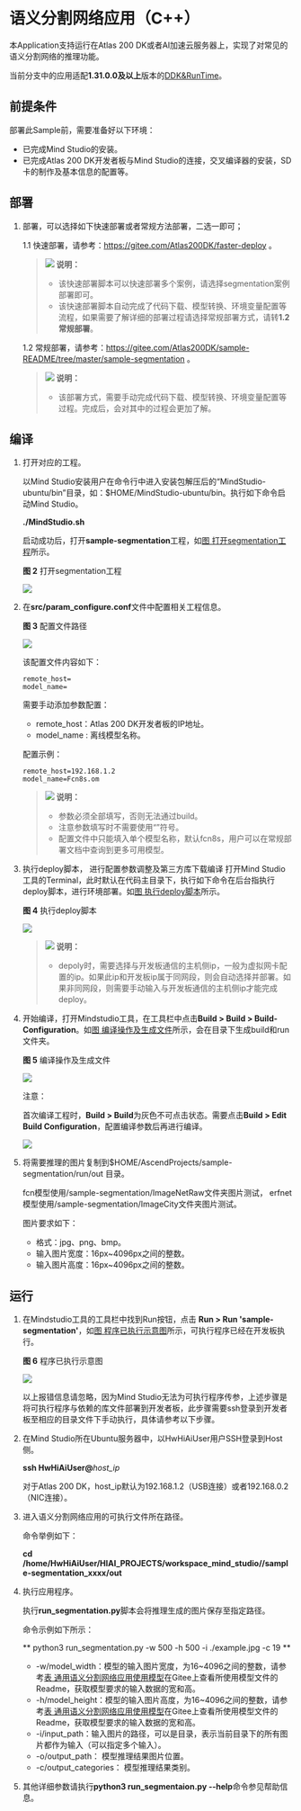 # 语义分割网络应用（C++）<a name="ZH-CN_TOPIC_0219037582"></a>

本Application支持运行在Atlas 200 DK或者AI加速云服务器上，实现了对常见的语义分割网络的推理功能。

当前分支中的应用适配**1.31.0.0及以上**版本的[DDK&RunTime](https://ascend.huawei.com/resources)。

## 前提条件<a name="section137245294533"></a>

部署此Sample前，需要准备好以下环境：

-   已完成Mind Studio的安装。
-   已完成Atlas 200 DK开发者板与Mind Studio的连接，交叉编译器的安装，SD卡的制作及基本信息的配置等。

## 部署<a name="zh-cn_topic_0203223294_section081240125311"></a>

1.  部署，可以选择如下快速部署或者常规方法部署，二选一即可；

    1.1 快速部署，请参考：https://gitee.com/Atlas200DK/faster-deploy 。

    >![](public_sys-resources/icon-note.gif) **说明：**   
    >-   该快速部署脚本可以快速部署多个案例，请选择segmentation案例部署即可。  
    >-   该快速部署脚本自动完成了代码下载、模型转换、环境变量配置等流程，如果需要了解详细的部署过程请选择常规部署方式，请转**1.2 常规部署**。

    1.2 常规部署，请参考：https://gitee.com/Atlas200DK/sample-README/tree/master/sample-segmentation 。

    >![](public_sys-resources/icon-note.gif) **说明：**   
    >-   该部署方式，需要手动完成代码下载、模型转换、环境变量配置等过程。完成后，会对其中的过程会更加了解。

## 编译<a name="section3723145213347"></a>

1.  打开对应的工程。

    以Mind Studio安装用户在命令行中进入安装包解压后的“MindStudio-ubuntu/bin”目录，如：$HOME/MindStudio-ubuntu/bin。执行如下命令启动Mind Studio。

    **./MindStudio.sh**

    启动成功后，打开**sample-segmentation**工程，如[图 打开segmentation工程](#fig9485154817568)所示。

    **图 2**  打开segmentation工程<a name="fig9485154817568"></a>  
    

    ![](figures/dc1cf05640f1aa5d105a16b9ce590cd.png)

2.  在**src/param\_configure.conf**文件中配置相关工程信息。

    **图 3**  配置文件路径<a name="fig1777213106583"></a>  
    

    ![](figures/a77616cc0ab2803023e54d0dce6708c.png)

    该配置文件内容如下：

    ```
    remote_host= 
    model_name=
    ```

    需要手动添加参数配置：

    -   remote\_host：Atlas 200 DK开发者板的IP地址。
    -   model\_name : 离线模型名称。

    配置示例：

    ```
    remote_host=192.168.1.2 
    model_name=Fcn8s.om
    ```

    >![](public_sys-resources/icon-note.gif) **说明：**   
    >-   参数必须全部填写，否则无法通过build。  
    >-   注意参数填写时不需要使用“”符号。  
    >-   配置文件中只能填入单个模型名称，默认fcn8s，用户可以在常规部署文档中查询到更多可用模型。  

3. 执行deploy脚本， 进行配置参数调整及第三方库下载编译
    打开Mind Studio工具的Terminal，此时默认在代码主目录下，执行如下命令在后台指执行deploy脚本，进行环境部署。如[图 执行deploy脚本](#zh-cn_topic_0203223294_fig423515251038)所示。
    
    **图 4**  执行deploy脚本<a name="zh-cn_topic_0203223294_fig4235152510387"></a>  
    
    ![](figures/deploy.png)
    
    >![](public_sys-resources/icon-note.gif) **说明：**   
    >-   depoly时，需要选择与开发板通信的主机侧ip，一般为虚拟网卡配置的ip。如果此ip和开发板ip属于同网段，则会自动选择并部署。如果非同网段，则需要手动输入与开发板通信的主机侧ip才能完成deploy。

3.  开始编译，打开Mindstudio工具，在工具栏中点击**Build \> Build \> Build-Configuration**。如[图 编译操作及生成文件](#fig1625447397)所示，会在目录下生成build和run文件夹。

    **图 5**  编译操作及生成文件<a name="fig1487710597597"></a>  
    

    ![](figures/dd705e18dfdcfdfdb6eaa21fde48134.png)

    注意：

    首次编译工程时，**Build \> Build**为灰色不可点击状态。需要点击**Build \> Edit Build Configuration**，配置编译参数后再进行编译。

    ![](figures/build_configuration.png)

4.  将需要推理的图片复制到$HOME/AscendProjects/sample-segmentation/run/out 目录。

    fcn模型使用/sample-segmentation/ImageNetRaw文件夹图片测试， erfnet模型使用/sample-segmentation/ImageCity文件夹图片测试。

    图片要求如下：

    -   格式：jpg、png、bmp。
    -   输入图片宽度：16px\~4096px之间的整数。
    -   输入图片高度：16px\~4096px之间的整数。


## 运行<a name="section1620073406"></a>

1.  在Mindstudio工具的工具栏中找到Run按钮，点击  **Run \> Run 'sample-segmentation'**，如[图 程序已执行示意图](#fig18918132273612)所示，可执行程序已经在开发板执行。

    **图 6**  程序已执行示意图<a name="fig18918132273612"></a>  
    

    ![](figures/6ed93ff8910f175d1b2a97b32c3ff75.png)

    以上报错信息请忽略，因为Mind Studio无法为可执行程序传参，上述步骤是将可执行程序与依赖的库文件部署到开发者板，此步骤需要ssh登录到开发者板至相应的目录文件下手动执行，具体请参考以下步骤。

2.  在Mind Studio所在Ubuntu服务器中，以HwHiAiUser用户SSH登录到Host侧。

    **ssh HwHiAiUser@**_host\_ip_

    对于Atlas 200 DK，host\_ip默认为192.168.1.2（USB连接）或者192.168.0.2（NIC连接）。

3.  进入语义分割网络应用的可执行文件所在路径。

    命令举例如下：

    **cd  /home/HwHiAiUser/HIAI\_PROJECTS/workspace\_mind\_studio//sample-segmentation\_xxxx/out**

4.  执行应用程序。

    执行**run\_segmentation.py**脚本会将推理生成的图片保存至指定路径。

    命令示例如下所示：

    ** python3 run\_segmentation.py -w 500 -h 500 -i ./example.jpg -c 19 **

    -   -w/model\_width：模型的输入图片宽度，为16\~4096之间的整数，请参考[表 通用语义分割网络应用使用模型](#table19942111763710)在Gitee上查看所使用模型文件的Readme，获取模型要求的输入数据的宽和高。
    -   -h/model\_height：模型的输入图片高度，为16\~4096之间的整数，请参考[表 通用语义分割网络应用使用模型](#table19942111763710)在Gitee上查看所使用模型文件的Readme，获取模型要求的输入数据的宽和高。
    -   -i/input\_path：输入图片的路径，可以是目录，表示当前目录下的所有图片都作为输入（可以指定多个输入）。
    -   -o/output\_path： 模型推理结果图片位置。
    -   -c/output\_categories： 模型推理结果类别。

5.  其他详细参数请执行**python3 run\_segmentaion.py --help**命令参见帮助信息。

